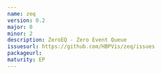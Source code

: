```yaml
---
name: zeq
version: 0.2
major: 0
minor: 2
description: ZeroEQ - Zero Event Queue
issuesurl: https://github.com/HBPVis/zeq/issues
packageurl: 
maturity: EP
---
```

